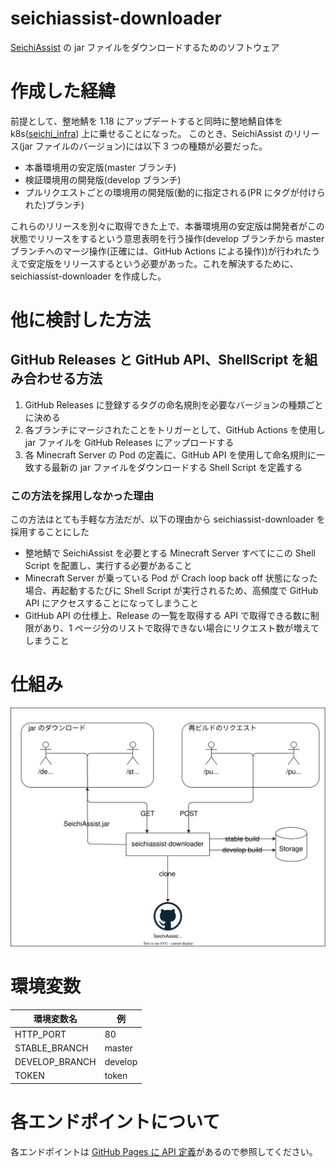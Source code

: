 # seichiassist-downloader

[SeichiAssist](https://github.com/GiganticMinecraft/SeichiAssist/) の jar ファイルをダウンロードするためのソフトウェア

# 作成した経緯

前提として、整地鯖を 1.18 にアップデートすると同時に整地鯖自体を k8s([seichi_infra](https://github.com/GiganticMinecraft/seichi_infra)) 上に乗せることになった。
このとき、SeichiAssist のリリース(jar ファイルのバージョン)には以下 3 つの種類が必要だった。

- 本番環境用の安定版(master ブランチ)
- 検証環境用の開発版(develop ブランチ)
- プルリクエストごとの環境用の開発版(動的に指定される(PR にタグが付けられた)ブランチ)

これらのリリースを別々に取得できた上で、本番環境用の安定版は開発者がこの状態でリリースをするという意思表明を行う操作(develop ブランチから master ブランチへのマージ操作(正確には、GitHub Actions による操作))が行われたうえで安定版をリリースするという必要があった。これを解決するために、seichiassist-downloader を作成した。

# 他に検討した方法

## GitHub Releases と GitHub API、ShellScript を組み合わせる方法

1. GitHub Releases に登録するタグの命名規則を必要なバージョンの種類ごとに決める
2. 各ブランチにマージされたことをトリガーとして、GitHub Actions を使用し jar ファイルを GitHub Releases にアップロードする
3. 各 Minecraft Server の Pod の定義に、GitHub API を使用して命名規則に一致する最新の jar ファイルをダウンロードする Shell Script を定義する

### この方法を採用しなかった理由

この方法はとても手軽な方法だが、以下の理由から seichiassist-downloader を採用することにした

- 整地鯖で SeichiAssist を必要とする Minecraft Server すべてにこの Shell Script を配置し、実行する必要があること
- Minecraft Server が乗っている Pod が Crach loop back off 状態になった場合、再起動するたびに Shell Script が実行されるため、高頻度で GitHub API にアクセスすることになってしまうこと
- GitHub API の仕様上、Release の一覧を取得する API で取得できる数に制限があり、1 ページ分のリストで取得できない場合にリクエスト数が増えてしまうこと

# 仕組み

![seichiassist-downloaderの俯瞰図](./docs/overview.drawio.svg)

# 環境変数

| 環境変数名          | 例       |
|----------------|---------|
| HTTP_PORT      | 80      |
| STABLE_BRANCH  | master  |
| DEVELOP_BRANCH | develop |
| TOKEN          | token   |

# 各エンドポイントについて

各エンドポイントは [GitHub Pages に API 定義](https://giganticminecraft.github.io/seichiassist-downloader/)があるので参照してください。
